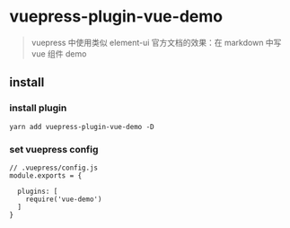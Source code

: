 # vuepress-plugin-vue-demo

> vuepress 中使用类似 element-ui 官方文档的效果：在 markdown 中写 vue 组件 demo

## install

### install plugin

```
yarn add vuepress-plugin-vue-demo -D
```

### set vuepress config

```
// .vuepress/config.js
module.exports = {

  plugins: [
    require('vue-demo')
  ]
}
```
